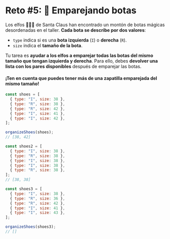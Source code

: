 # Reto #5: 👞 Emparejando botas

Los elfos 🧝🧝‍♂️ de Santa Claus han encontrado un montón de botas mágicas desordenadas en el taller. **Cada bota se describe por dos valores**:

- `type` indica si es una **bota izquierda** (`I`) o **derecha** (`R`).
- `size` indica el **tamaño de la bota**.

Tu tarea es **ayudar a los elfos a emparejar todas las botas del mismo tamaño que tengan izquierda y derecha**. Para ello, debes **devolver una lista con los pares disponibles** después de emparejar las botas.

#### ¡Ten en cuenta que puedes tener más de una zapatilla emparejada del mismo tamaño!

```javascript
const shoes = [
  { type: "I", size: 38 },
  { type: "R", size: 38 },
  { type: "R", size: 42 },
  { type: "I", size: 41 },
  { type: "I", size: 42 },
];

organizeShoes(shoes);
// [38, 42]

const shoes2 = [
  { type: "I", size: 38 },
  { type: "R", size: 38 },
  { type: "I", size: 38 },
  { type: "I", size: 38 },
  { type: "R", size: 38 },
];
// [38, 38]

const shoes3 = [
  { type: "I", size: 38 },
  { type: "R", size: 36 },
  { type: "R", size: 42 },
  { type: "I", size: 41 },
  { type: "I", size: 43 },
];

organizeShoes(shoes3);
// []
```
